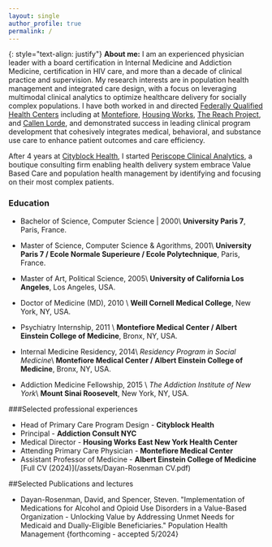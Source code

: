 ```yaml
---
layout: single
author_profile: true
permalink: /
---
```


{: style="text-align: justify"}
**About me:** 
I am an experienced physician leader with a board certification in Internal Medicine and Addiction Medicine, certification in HIV care, and more than a decade of clinical practice and supervision. My research interests are in population health management and integrated care design, with a focus on leveraging multimodal clinical analytics to optimize healthcare delivery for socially complex populations. I have both worked in and directed [Federally Qualified Health Centers](https://www.healthcare.gov/glossary/federally-qualified-health-center-fqhc/) including at [Montefiore](https://www.montefiorehealthsystem.org/), [Housing Works](https://healthcare.housingworks.org/), [The Reach Project](https://www.reachprojectinc.org/), and [Callen Lorde](https://callen-lorde.org/), and demonstrated success in leading clinical program development that cohesively integrates medical, behavioral, and substance use care to enhance patient outcomes and care efficiency.

After 4 years at [Cityblock Health](https://www.cityblock.com/), I started [Periscope Clinical Analytics](https://www.periscopeclinicalanalytics.com/), a boutique consulting firm enabling health delivery system embrace Value Based Care and population health management by identifying and focusing on their most complex patients.

### Education

* Bachelor of Science, Computer Science | 2000\\
**University Paris 7**, Paris, France.

* Master of Science, Computer Science & Agorithms, 2001\\
**University Paris 7 / Ecole Normale Superieure / Ecole Polytechnique**, Paris, France.

* Master of Art, Political Science, 2005\\
**University of California Los Angeles**, Los Angeles, USA.

* Doctor of Medicine (MD), 2010 \\
**Weill Cornell Medical College**, New York, NY, USA.

* Psychiatry Internship, 2011 \\
**Montefiore Medical Center / Albert Einstein College of Medicine**, Bronx, NY, USA.

* Internal Medicine Residency, 2014\\
<em>Residency Program in Social Medicine</em>\\
**Montefiore Medical Center / Albert Einstein College of Medicine**, Bronx, NY, USA.

* Addiction Medicine Fellowship, 2015 \\
<em>The Addiction Institute of New York</em>\\
**Mount Sinai Roosevelt**, New York, NY, USA.

###Selected professional experiences

* Head of Primary Care Program Design - **Cityblock Health**
* Principal - **Addiction Consult NYC**
* Medical Director - **Housing Works East New York Health Center**
* Attending Primary Care Physician - **Montefiore Medical Center**
* Assistant Professor of Medicine - **Albert Einstein College of Medicine**
[Full CV (2024)](/assets/Dayan-Rosenman CV.pdf)

##Selected Publications and lectures
* Dayan-Rosenman, David, and Spencer, Steven. "Implementation of Medications for Alcohol and Opioid Use Disorders in a Value-Based Organization - Unlocking Value by Addressing Unmet Needs for Medicaid and Dually-Eligible Beneficiaries."  Population Health Management {forthcoming - accepted 5/2024}
